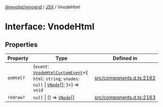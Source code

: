 [@revolist/revogrid](README.md) / [JSX](Namespace.JSX.md) / VnodeHtml

# Interface: VnodeHtml

## Properties

| Property | Type | Defined in |
| ------ | ------ | ------ |
| `onHtml?` | (`event`: [`VnodeHtmlCustomEvent`](Interface.VnodeHtmlCustomEvent.md)\<\{ `html`: `string`; `vnodes`: `null` \| [`VNode`](Interface.VNode.md)[]; \}\>) => `void` | [src/components.d.ts:2162](https://github.com/revolist/revogrid/blob/1d7f63e049242097564b7da6ec33fe3875543951/src/components.d.ts#L2162) |
| `redraw?` | `null` \| () => [`VNode`](Interface.VNode.md)[] | [src/components.d.ts:2163](https://github.com/revolist/revogrid/blob/1d7f63e049242097564b7da6ec33fe3875543951/src/components.d.ts#L2163) |
